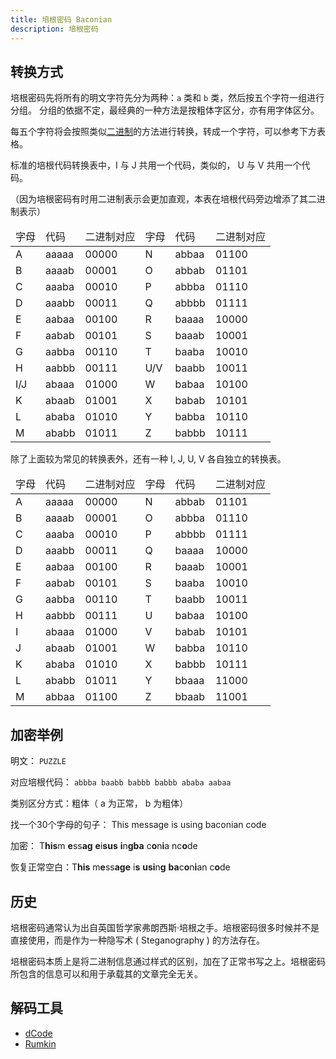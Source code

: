 ```yaml
---
title: 培根密码 Baconian
description: 培根密码
---
```


## 转换方式

培根密码先将所有的明文字符先分为两种：`a` 类和 `b` 类，然后按五个字符一组进行分组。
分组的依据不定，最经典的一种方法是按粗体字区分，亦有用字体区分。

每五个字符将会按照类似[二进制](./base.md)的方法进行转换，转成一个字符，可以参考下方表格。

标准的培根代码转换表中，I 与 J 共用一个代码，类似的， U 与 V 共用一个代码。

（因为培根密码有时用二进制表示会更加直观，本表在培根代码旁边增添了其二进制表示）

<table>
    <thead>
        <tr class="table-vertical">
            <td>字母</td>
            <td>代码</td>
            <td>二进制对应</td>
            <td>字母</td>
            <td>代码</td>
            <td>二进制对应</td>
        </tr>
    </thead>
    <tbody>
        <tr class="table-vertical">
            <td>A</td>
            <td>aaaaa</td>
            <td>00000</td>
            <td>N</td>
            <td>abbaa</td>
            <td>01100</td>
        </tr>
        <tr class="table-vertical">
            <td>B</td>
            <td>aaaab</td>
            <td>00001</td>
            <td>O</td>
            <td>abbab</td>
            <td>01101</td>
        </tr>
        <tr class="table-vertical">
            <td>C</td>
            <td>aaaba</td>
            <td>00010</td>
            <td>P</td>
            <td>abbba</td>
            <td>01110</td>
        </tr>
        <tr class="table-vertical">
            <td>D</td>
            <td>aaabb</td>
            <td>00011</td>
            <td>Q</td>
            <td>abbbb</td>
            <td>01111</td>
        </tr>
        <tr class="table-vertical">
            <td>E</td>
            <td>aabaa</td>
            <td>00100</td>
            <td>R</td>
            <td>baaaa</td>
            <td>10000</td>
        </tr>
        <tr class="table-vertical">
            <td>F</td>
            <td>aabab</td>
            <td>00101</td>
            <td>S</td>
            <td>baaab</td>
            <td>10001</td>
        </tr>
        <tr class="table-vertical">
            <td>G</td>
            <td>aabba</td>
            <td>00110</td>
            <td>T</td>
            <td>baaba</td>
            <td>10010</td>
        </tr>
        <tr class="table-vertical">
            <td>H</td>
            <td>aabbb</td>
            <td>00111</td>
            <td>U/V</td>
            <td>baabb</td>
            <td>10011</td>
        </tr>
        <tr class="table-vertical">
            <td>I/J</td>
            <td>abaaa</td>
            <td>01000</td>
            <td>W</td>
            <td>babaa</td>
            <td>10100</td>
        </tr>
        <tr class="table-vertical">
            <td>K</td>
            <td>abaab</td>
            <td>01001</td>
            <td>X</td>
            <td>babab</td>
            <td>10101</td>
        </tr>
        <tr class="table-vertical">
            <td>L</td>
            <td>ababa</td>
            <td>01010</td>
            <td>Y</td>
            <td>babba</td>
            <td>10110</td>
        </tr>
        <tr class="table-vertical">
            <td>M</td>
            <td>ababb</td>
            <td>01011</td>
            <td>Z</td>
            <td>babbb</td>
            <td>10111</td>
        </tr>
    </tbody>
</table>

除了上面较为常见的转换表外，还有一种 I, J, U, V 各自独立的转换表。

<table>
    <thead>
        <tr class="table-vertical">
            <td>字母</td>
            <td>代码</td>
            <td>二进制对应</td>
            <td>字母</td>
            <td>代码</td>
            <td>二进制对应</td>
        </tr>
    </thead>
    <tbody>
        <tr class="table-vertical">
            <td>A</td>
            <td>aaaaa</td>
            <td>00000</td>
            <td>N</td>
            <td>abbab</td>
            <td>01101</td>
        </tr>
        <tr class="table-vertical">
            <td>B</td>
            <td>aaaab</td>
            <td>00001</td>
            <td>O</td>
            <td>abbba</td>
            <td>01110</td>
        </tr>
        <tr class="table-vertical">
            <td>C</td>
            <td>aaaba</td>
            <td>00010</td>
            <td>P</td>
            <td>abbbb</td>
            <td>01111</td>
        </tr>
        <tr class="table-vertical">
            <td>D</td>
            <td>aaabb</td>
            <td>00011</td>
            <td>Q</td>
            <td>baaaa</td>
            <td>10000</td>
        </tr>
        <tr class="table-vertical">
            <td>E</td>
            <td>aabaa</td>
            <td>00100</td>
            <td>R</td>
            <td>baaab</td>
            <td>10001</td>
        </tr>
        <tr class="table-vertical">
            <td>F</td>
            <td>aabab</td>
            <td>00101</td>
            <td>S</td>
            <td>baaba</td>
            <td>10010</td>
        </tr>
        <tr class="table-vertical">
            <td>G</td>
            <td>aabba</td>
            <td>00110</td>
            <td>T</td>
            <td>baabb</td>
            <td>10011</td>
        </tr>
        <tr class="table-vertical">
            <td>H</td>
            <td>aabbb</td>
            <td>00111</td>
            <td>U</td>
            <td>babaa</td>
            <td>10100</td>
        </tr>
        <tr class="table-vertical">
            <td>I</td>
            <td>abaaa</td>
            <td>01000</td>
            <td>V</td>
            <td>babab</td>
            <td>10101</td>
        </tr>
        <tr class="table-vertical">
            <td>J</td>
            <td>abaab</td>
            <td>01001</td>
            <td>W</td>
            <td>babba</td>
            <td>10110</td>
        </tr>
        <tr class="table-vertical">
            <td>K</td>
            <td>ababa</td>
            <td>01010</td>
            <td>X</td>
            <td>babbb</td>
            <td>10111</td>
        </tr>
        <tr class="table-vertical">
            <td>L</td>
            <td>ababb</td>
            <td>01011</td>
            <td>Y</td>
            <td>bbaaa</td>
            <td>11000</td>
        </tr>
        <tr class="table-vertical">
            <td>M</td>
            <td>abbaa</td>
            <td>01100</td>
            <td>Z</td>
            <td>bbaab</td>
            <td>11001</td>
        </tr>
    </tbody>
</table>

## 加密举例

明文： `PUZZLE`

对应培根代码： `abbba baabb babbb babbb ababa aabaa`

类别区分方式：粗体（ a 为正常， b 为粗体）

找一个30个字母的句子： This message is using baconian code

加密： T**his**m **e**ss**ag** **e**i**sus** **i**n**gba** c**o**n**i**a nc**o**de

恢复正常空白：T**his** m**e**ss**age** i**s** **usi**n**g** **ba**c**o**n**i**an c**o**de

## 历史

培根密码通常认为出自英国哲学家弗朗西斯·培根之手。培根密码很多时候并不是直接使用，而是作为一种隐写术 ( Steganography ) 的方法存在。

培根密码本质上是将二进制信息通过样式的区别，加在了正常书写之上。培根密码所包含的信息可以和用于承载其的文章完全无关。

## 解码工具

- [dCode](https://www.dcode.fr/bacon-cipher)
- [Rumkin](https://rumkin.com/tools/cipher/baconian/)

